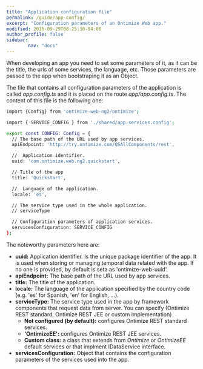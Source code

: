 ```yaml
---
title: "Application configuration file"
permalink: /guide/app-config/
excerpt: "Configuration parameters of an Ontimize Web app."
modified: 2016-09-29T08:25:30-04:00
author_profile: false
sidebar:
        nav: "docs"
---
```


When developing an app you need to set some parameters of it, as it can be the title, the urls of some services, the language, etc. Those parameters are passed to the app when 
bootstraping it as an Object.

The file that contains all configuration parameters of the application is called *app.config.ts* and it is placed on the route *app/app.config.ts*.
The content of this file is the following one:

```bash
import {Config} from 'ontimize-web-ng2/ontimize';

import { SERVICE_CONFIG } from './shared/app.services.config';

export const CONFIG: Config = {
  // The base path of the URL used by app services.
  apiEndpoint: 'http://try.ontimize.com/QSAllComponents/rest',

  //  Application identifier. 
  uuid: 'com.ontimize.web.ng2.quickstart',

  // Title of the app
  title: 'Quickstart',

  //  Language of the application.
  locale: 'es',

  // The service type used in the whole application.
  // serviceType

  // Configuration parameters of application services.
  servicesConfiguration: SERVICE_CONFIG
};
```

The noteworthy parameters here are:

* **uuid:** Application identifier. Is the unique package identifier of the app. It is used when storing or managing temporal data related with the app. 
If no one is provided, by default is seta as 'ontimize-web-uuid'.
* **apiEndpoint:** The base path of the URL used by app services.
* **title:** The title of the application.
* **locale:** The language of the application specified by the country code (e.g. 'es' for Spanish, 'en' for English, ...).
* **serviceType:** The service type used in the app by framework components that request data from server. You can specify (Ontimize REST standard, Ontimize REST JEE or custom implementation)
  * **Not configured (by default):** configures Ontimize REST standard services.
  * **'OntimizeEE':** configures Ontimize REST JEE services.
  * **Custom class:** a class that extends from *Ontimize* or *OntimizeEE* default services or that implment IDataService interface.
* **servicesConfiguration:** Object that contains the configuration parameters of the services used into the app. 